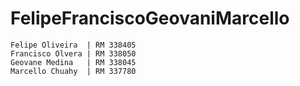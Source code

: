 # FelipeFranciscoGeovaniMarcello

```
Felipe Oliveira  | RM 338405
Francisco Olvera | RM 338050
Geovane Medina   | RM 338045
Marcello Chuahy  | RM 337780
